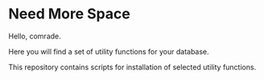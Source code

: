 Need More Space
===============

Hello, comrade. 

Here you will find a set of utility functions for your database.

This repository contains scripts for installation of selected utility functions.
